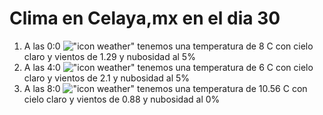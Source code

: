 # Clima en Celaya,mx en el dia 30

1. A las 0:0 !["icon weather"](http://openweathermap.org/img/w/01n.png) tenemos una temperatura de 8 C con cielo claro y  vientos de 1.29 y nubosidad al 5%
1. A las 4:0 !["icon weather"](http://openweathermap.org/img/w/01n.png) tenemos una temperatura de 6 C con cielo claro y  vientos de 2.1 y nubosidad al 5%
1. A las 8:0 !["icon weather"](http://openweathermap.org/img/w/01d.png) tenemos una temperatura de 10.56 C con cielo claro y  vientos de 0.88 y nubosidad al 0%
